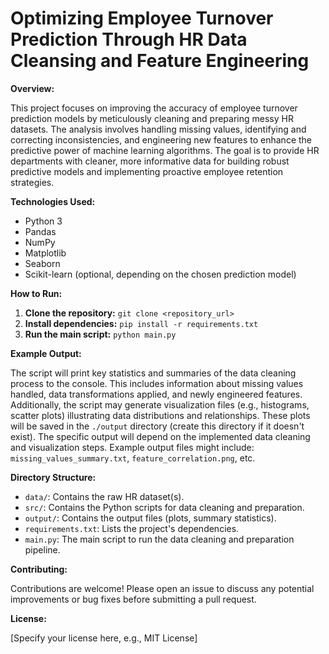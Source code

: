 # Optimizing Employee Turnover Prediction Through HR Data Cleansing and Feature Engineering

**Overview:**

This project focuses on improving the accuracy of employee turnover prediction models by meticulously cleaning and preparing messy HR datasets.  The analysis involves handling missing values, identifying and correcting inconsistencies, and engineering new features to enhance the predictive power of machine learning algorithms.  The goal is to provide HR departments with cleaner, more informative data for building robust predictive models and implementing proactive employee retention strategies.

**Technologies Used:**

* Python 3
* Pandas
* NumPy
* Matplotlib
* Seaborn
* Scikit-learn (optional, depending on the chosen prediction model)


**How to Run:**

1. **Clone the repository:** `git clone <repository_url>`
2. **Install dependencies:** `pip install -r requirements.txt`
3. **Run the main script:** `python main.py`

**Example Output:**

The script will print key statistics and summaries of the data cleaning process to the console.  This includes information about missing values handled, data transformations applied, and newly engineered features.  Additionally, the script may generate visualization files (e.g., histograms, scatter plots) illustrating data distributions and relationships.  These plots will be saved in the `./output` directory (create this directory if it doesn't exist).  The specific output will depend on the implemented data cleaning and visualization steps.  Example output files might include: `missing_values_summary.txt`, `feature_correlation.png`, etc.


**Directory Structure:**

* `data/`: Contains the raw HR dataset(s).
* `src/`: Contains the Python scripts for data cleaning and preparation.
* `output/`: Contains the output files (plots, summary statistics).
* `requirements.txt`: Lists the project's dependencies.
* `main.py`: The main script to run the data cleaning and preparation pipeline.


**Contributing:**

Contributions are welcome! Please open an issue to discuss any potential improvements or bug fixes before submitting a pull request.


**License:**

[Specify your license here, e.g., MIT License]